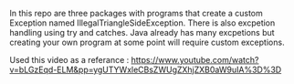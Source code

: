 In this repo are three packages with programs that create a custom Exception named IllegalTriangleSideException. There is also excpetion handling using try and catches.
Java already has many excpetions but creating your own program at some point will require custom exceptions.

Used this video as a referance :
https://www.youtube.com/watch?v=bLGzEqd-ELM&pp=ygUTYWxleCBsZWUgZXhjZXB0aW9uIA%3D%3D







